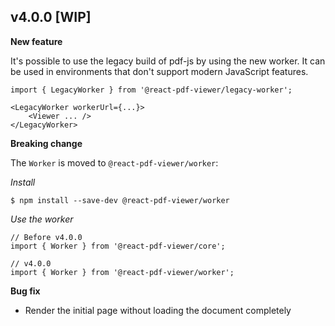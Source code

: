 ## v4.0.0 [WIP]

**New feature**

It's possible to use the legacy build of pdf-js by using the new worker. It can be used in environments that don't support modern JavaScript features.

```tsx
import { LegacyWorker } from '@react-pdf-viewer/legacy-worker';

<LegacyWorker workerUrl={...}>
    <Viewer ... />
</LegacyWorker>
```

**Breaking change**

The `Worker` is moved to `@react-pdf-viewer/worker`:

_Install_

```shell
$ npm install --save-dev @react-pdf-viewer/worker
```

_Use the worker_

```tsx
// Before v4.0.0
import { Worker } from '@react-pdf-viewer/core';

// v4.0.0
import { Worker } from '@react-pdf-viewer/worker';
```

**Bug fix**

-   Render the initial page without loading the document completely
